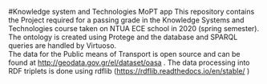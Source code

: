 #Knowledge system and Technologies MoPT app
This repository contains the Project required for a passing grade in the Knowledge Systems and Technologies course taken on NTUA ECE school in 2020 (spring semester).  
The ontology is created using Protege and the database and SPARQL queries are handled by Virtuoso.  
The data for the Public means of Transport is open source and can be found at http://geodata.gov.gr/el/dataset/oasa . The data processing into RDF triplets is done using rdflib (https://rdflib.readthedocs.io/en/stable/ )  
